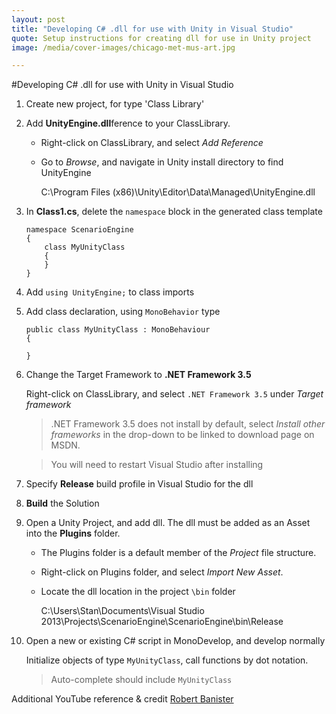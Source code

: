 ```yaml
---
layout: post
title: "Developing C# .dll for use with Unity in Visual Studio"
quote: Setup instructions for creating dll for use in Unity project
image: /media/cover-images/chicago-met-mus-art.jpg

---
```


#Developing C# .dll for use with Unity in Visual Studio

1.  Create new project, for type 'Class Library'

2.  Add **UnityEngine.dll**ference to your ClassLibrary.  

	+ Right-click on ClassLibrary, and select *Add Reference*
	+ Go to *Browse*, and navigate in Unity install directory to find UnityEngine

	    C:\Program Files (x86)\Unity\Editor\Data\Managed\UnityEngine.dll

3.  In **Class1.cs**, delete the `namespace` block in the generated class template

	    namespace ScenarioEngine
		{
		    class MyUnityClass
		    {
		    }
		}

4.  Add `using UnityEngine;` to class imports

5.  Add class declaration, using `MonoBehavior` type

	    public class MyUnityClass : MonoBehaviour
		{

		} 

6.  Change the Target Framework to **.NET Framework 3.5**

	Right-click on ClassLibrary, and select `.NET Framework 3.5` under *Target framework*

	> .NET Framework 3.5 does not install by default, select *Install other frameworks* in the drop-down to be linked to download page on MSDN.  

	> You will need to restart Visual Studio after installing

7.  Specify **Release** build profile in Visual Studio for the dll

8.  **Build** the Solution

9.  Open a Unity Project, and add dll.  The dll must be added as an Asset into the **Plugins** folder.  

	+ The Plugins folder is a default member of the *Project* file structure.  
	+ Right-click on Plugins folder, and select *Import New Asset*.
	+ Locate the dll location in the project `\bin` folder

	    C:\Users\Stan\Documents\Visual Studio 2013\Projects\ScenarioEngine\ScenarioEngine\bin\Release

10. Open a new or existing C# script in MonoDevelop, and develop normally
     
    Initialize objects of type `MyUnityClass`, call functions by dot notation.

    > Auto-complete should include `MyUnityClass`

Additional YouTube reference & credit [Robert Banister](https://www.youtube.com/watch?v=bTQ0WOPOhtY)

